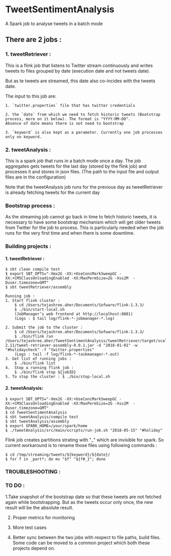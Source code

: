 # TweetSentimentAnalysis
A Spark job to analyse tweets in a batch mode

## There are 2 jobs :
### 1. tweetRetriever : 
This is a flink job that listens to Twitter stream continuously and writes tweets to files grouped by date (execution date and not tweets date).

But as te tweets are streamed, this date also co-incides with the tweets date.

The input to this job are:

    1. `twitter.properties` file that has twitter credentials
    
    2. the `date` from which we need to fetch historic tweets (Bootstrap process, more on it below). The format is "YYYY-MM-DD".
    Absence of date means there is not need to bootstrap
    
    3. `keyword` is also kept as a parameter. Currently one job processes only on keyword.

### 2. tweetAnalysis : 
This is a spark job that runs in a batch mode once a day. The job aggregates gets tweets for the last day (stored by the flink job) and processes it and stores in json files. (The path to the input file and output files are in the configuration)

Note that the tweetAnalysis job runs for the previous day as tweetRetriever is already fetching tweets for the current day


### Bootstrap process :
As the streaming job cannot go back in time to fetch historic tweets, it is necessary to have some bootstrap mechanism which will get older tweets from Twitter for the job to process. This is particularly needed when the job runs for the very first time and when there is some downtime.


### Building projects :
#### 1. tweetRetriever :
    $ sbt clean compile test
    $ export SBT_OPTS="-Xmx2G -XX:+UseConcMarkSweepGC -XX:+CMSClassUnloadingEnabled -XX:MaxPermSize=2G -Xss2M  -Duser.timezone=GMT"
    $ sbt tweetRetriever/assembly

    Running job :
    1. Start flink cluster :
        $ cd /Users/tejashree.aher/Documents/Sofware/flink-1.3.3/
        $ ./bin/start-local.sh
        (JobManager’s web frontend at http://localhost:8081)
        (Logs : $ tail log/flink-*-jobmanager-*.log)

    2. Submit the job to the cluster :
        $ cd /Users/tejashree.aher/Documents/Sofware/flink-1.3.3/
        $ ./bin/flink run /Users/tejashree.aher/TweetSentimentAnalysis/tweetRetriever/target/scala-2.11/tweet-retriever-assembly-0.0.1.jar -d "2018-01-01" -w "#holidaycheck" -f "twitter.properties"
        (Logs : tail -f log/flink-*-taskmanager-*.out)
    3. Get list of running jobs :
        $ ./bin/flink list
    4.  Stop a running flink job :
        $ ./bin/flink stop ${jobID}
    5. To stop the cluster : $ ./bin/stop-local.sh

#### 2. tweetAnalysis:
    $ export SBT_OPTS="-Xmx2G -XX:+UseConcMarkSweepGC -XX:+CMSClassUnloadingEnabled -XX:MaxPermSize=2G -Xss2M  -Duser.timezone=GMT"
    $ cd TweetSentimentAnalysis
    $ sbt tweetAnalysis/compile test
    $ sbt tweetAnalysis/assembly
    $ export SPARK_HOME=/your/spark/home
    $ ./tweetAnalysis/src/main/scripts/run-job.sh "2018-05-15" "#holiday"

Flink job creates partitions strating with "_" which are invisible for spark. So current workaround is to rename those files using following commands :

    $ cd /tmp/streaming/tweets/${keyword}/${date}/
    $ for f in _part*; do mv "$f" "${f#_}"; done

### TROUBLESHOOTING :

### TO DO :
1.Take snapshot of the bootstrap date so that these tweets are not fetched again while bootstrapping. But as the tweets occur only once, the new result will be the absolute result.

2. Proper metrics for monitoring

3. More test cases

4. Better sync between the two jobs with respect to file paths, build files. Some code can be moved to a common project which both these projects depend on.




